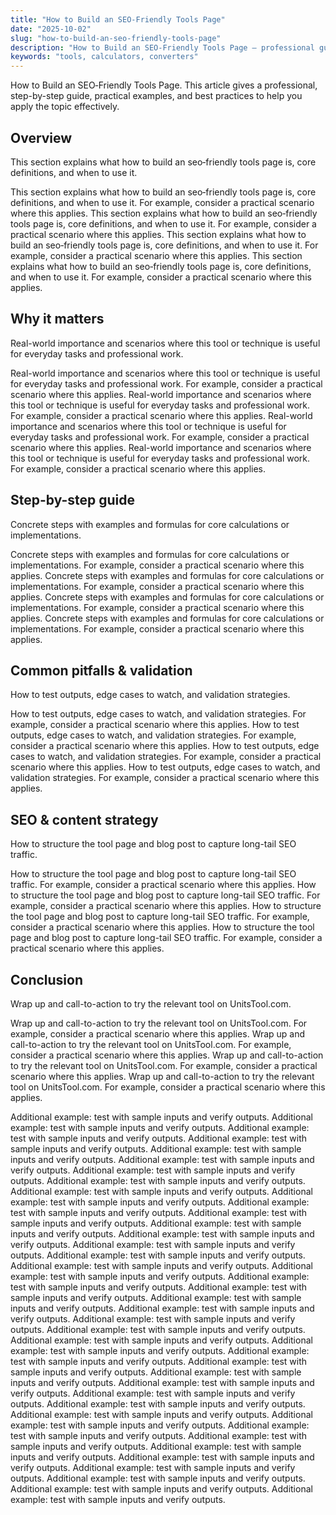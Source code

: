 ```yaml
---
title: "How to Build an SEO‑Friendly Tools Page"
date: "2025-10-02"
slug: "how-to-build-an-seo‑friendly-tools-page"
description: "How to Build an SEO‑Friendly Tools Page — professional guide, examples, and best practices."
keywords: "tools, calculators, converters"
---
```


How to Build an SEO‑Friendly Tools Page. This article gives a professional, step-by-step guide, practical examples, and best practices to help you apply the topic effectively.

## Overview

This section explains what how to build an seo‑friendly tools page is, core definitions, and when to use it.

This section explains what how to build an seo‑friendly tools page is, core definitions, and when to use it. For example, consider a practical scenario where this applies. This section explains what how to build an seo‑friendly tools page is, core definitions, and when to use it. For example, consider a practical scenario where this applies. This section explains what how to build an seo‑friendly tools page is, core definitions, and when to use it. For example, consider a practical scenario where this applies. This section explains what how to build an seo‑friendly tools page is, core definitions, and when to use it. For example, consider a practical scenario where this applies. 

## Why it matters

Real-world importance and scenarios where this tool or technique is useful for everyday tasks and professional work.

Real-world importance and scenarios where this tool or technique is useful for everyday tasks and professional work. For example, consider a practical scenario where this applies. Real-world importance and scenarios where this tool or technique is useful for everyday tasks and professional work. For example, consider a practical scenario where this applies. Real-world importance and scenarios where this tool or technique is useful for everyday tasks and professional work. For example, consider a practical scenario where this applies. Real-world importance and scenarios where this tool or technique is useful for everyday tasks and professional work. For example, consider a practical scenario where this applies. 

## Step-by-step guide

Concrete steps with examples and formulas for core calculations or implementations.

Concrete steps with examples and formulas for core calculations or implementations. For example, consider a practical scenario where this applies. Concrete steps with examples and formulas for core calculations or implementations. For example, consider a practical scenario where this applies. Concrete steps with examples and formulas for core calculations or implementations. For example, consider a practical scenario where this applies. Concrete steps with examples and formulas for core calculations or implementations. For example, consider a practical scenario where this applies. 

## Common pitfalls & validation

How to test outputs, edge cases to watch, and validation strategies.

How to test outputs, edge cases to watch, and validation strategies. For example, consider a practical scenario where this applies. How to test outputs, edge cases to watch, and validation strategies. For example, consider a practical scenario where this applies. How to test outputs, edge cases to watch, and validation strategies. For example, consider a practical scenario where this applies. How to test outputs, edge cases to watch, and validation strategies. For example, consider a practical scenario where this applies. 

## SEO & content strategy

How to structure the tool page and blog post to capture long-tail SEO traffic.

How to structure the tool page and blog post to capture long-tail SEO traffic. For example, consider a practical scenario where this applies. How to structure the tool page and blog post to capture long-tail SEO traffic. For example, consider a practical scenario where this applies. How to structure the tool page and blog post to capture long-tail SEO traffic. For example, consider a practical scenario where this applies. How to structure the tool page and blog post to capture long-tail SEO traffic. For example, consider a practical scenario where this applies. 

## Conclusion

Wrap up and call-to-action to try the relevant tool on UnitsTool.com.

Wrap up and call-to-action to try the relevant tool on UnitsTool.com. For example, consider a practical scenario where this applies. Wrap up and call-to-action to try the relevant tool on UnitsTool.com. For example, consider a practical scenario where this applies. Wrap up and call-to-action to try the relevant tool on UnitsTool.com. For example, consider a practical scenario where this applies. Wrap up and call-to-action to try the relevant tool on UnitsTool.com. For example, consider a practical scenario where this applies. 

Additional example: test with sample inputs and verify outputs. Additional example: test with sample inputs and verify outputs. Additional example: test with sample inputs and verify outputs. Additional example: test with sample inputs and verify outputs. Additional example: test with sample inputs and verify outputs. Additional example: test with sample inputs and verify outputs. Additional example: test with sample inputs and verify outputs. Additional example: test with sample inputs and verify outputs. Additional example: test with sample inputs and verify outputs. Additional example: test with sample inputs and verify outputs. Additional example: test with sample inputs and verify outputs. Additional example: test with sample inputs and verify outputs. Additional example: test with sample inputs and verify outputs. Additional example: test with sample inputs and verify outputs. Additional example: test with sample inputs and verify outputs. Additional example: test with sample inputs and verify outputs. Additional example: test with sample inputs and verify outputs. Additional example: test with sample inputs and verify outputs. Additional example: test with sample inputs and verify outputs. Additional example: test with sample inputs and verify outputs. Additional example: test with sample inputs and verify outputs. Additional example: test with sample inputs and verify outputs. Additional example: test with sample inputs and verify outputs. Additional example: test with sample inputs and verify outputs. Additional example: test with sample inputs and verify outputs. Additional example: test with sample inputs and verify outputs. Additional example: test with sample inputs and verify outputs. Additional example: test with sample inputs and verify outputs. Additional example: test with sample inputs and verify outputs. Additional example: test with sample inputs and verify outputs. Additional example: test with sample inputs and verify outputs. Additional example: test with sample inputs and verify outputs. Additional example: test with sample inputs and verify outputs. Additional example: test with sample inputs and verify outputs. Additional example: test with sample inputs and verify outputs. Additional example: test with sample inputs and verify outputs. Additional example: test with sample inputs and verify outputs. Additional example: test with sample inputs and verify outputs. Additional example: test with sample inputs and verify outputs. Additional example: test with sample inputs and verify outputs. Additional example: test with sample inputs and verify outputs. Additional example: test with sample inputs and verify outputs. 